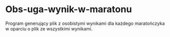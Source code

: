 # Obs-uga-wynik-w-maratonu
Program generujący plik z osobistymi wynikami dla każdego maratończyka w oparciu o plik ze wszystkimi wynikami.
